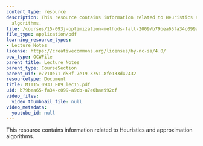```yaml
---
content_type: resource
description: This resource contains information related to Heuristics and approximation
  algorithms.
file: /courses/15-093j-optimization-methods-fall-2009/b79bea65fa34c099a9cba7e0baa992cf_MIT15_093J_F09_lec15.pdf
file_type: application/pdf
learning_resource_types:
- Lecture Notes
license: https://creativecommons.org/licenses/by-nc-sa/4.0/
ocw_type: OCWFile
parent_title: Lecture Notes
parent_type: CourseSection
parent_uid: e7710e71-d58f-7e19-3751-8fe133d42432
resourcetype: Document
title: MIT15_093J_F09_lec15.pdf
uid: b79bea65-fa34-c099-a9cb-a7e0baa992cf
video_files:
  video_thumbnail_file: null
video_metadata:
  youtube_id: null
---
```

This resource contains information related to Heuristics and approximation algorithms.